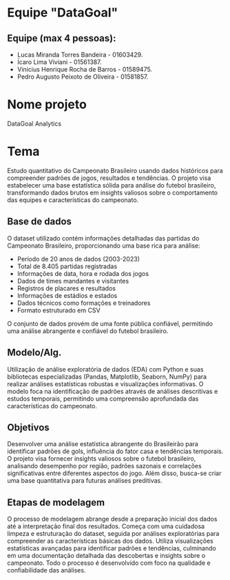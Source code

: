 # Equipe "DataGoal"

## Equipe (max 4 pessoas):
- Lucas Miranda Torres Bandeira - 01603429.
- Ícaro Lima Viviani - 01561387.
- Vinicius Henrique Rocha de Barros - 01589475.
- Pedro Augusto Peixoto de Oliveira - 01581857.

# Nome projeto
DataGoal Analytics

# Tema
Estudo quantitativo do Campeonato Brasileiro usando dados históricos para compreender padrões de jogos, resultados e tendências. O projeto visa estabelecer uma base estatística sólida para análise do futebol brasileiro, transformando dados brutos em insights valiosos sobre o comportamento das equipes e características do campeonato.

## Base de dados
O dataset utilizado contém informações detalhadas das partidas do Campeonato Brasileiro, proporcionando uma base rica para análise:

- Período de 20 anos de dados (2003-2023)
- Total de 8.405 partidas registradas
- Informações de data, hora e rodada dos jogos
- Dados de times mandantes e visitantes
- Registros de placares e resultados
- Informações de estádios e estados
- Dados técnicos como formações e treinadores
- Formato estruturado em CSV

O conjunto de dados provém de uma fonte pública confiável, permitindo uma análise abrangente e confiável do futebol brasileiro.
## Modelo/Alg.
Utilização de análise exploratória de dados (EDA) com Python e suas bibliotecas especializadas (Pandas, Matplotlib, Seaborn, NumPy) para realizar análises estatísticas robustas e visualizações informativas. O modelo foca na identificação de padrões através de análises descritivas e estudos temporais, permitindo uma compreensão aprofundada das características do campeonato.
## Objetivos
Desenvolver uma análise estatística abrangente do Brasileirão para identificar padrões de gols, influência do fator casa e tendências temporais. O projeto visa fornecer insights valiosos sobre o futebol brasileiro, analisando desempenho por região, padrões sazonais e correlações significativas entre diferentes aspectos do jogo. Além disso, busca-se criar uma base quantitativa para futuras análises preditivas.
## Etapas de modelagem
O processo de modelagem abrange desde a preparação inicial dos dados até a interpretação final dos resultados. Começa com uma cuidadosa limpeza e estruturação do dataset, seguida por análises exploratórias para compreender as características básicas dos dados. Utiliza visualizações estatísticas avançadas para identificar padrões e tendências, culminando em uma documentação detalhada das descobertas e insights sobre o campeonato. Todo o processo é desenvolvido com foco na qualidade e confiabilidade das análises.
